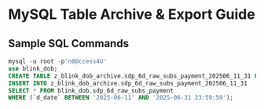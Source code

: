 # MySQL Table Archive & Export Guide

## Sample SQL Commands
```sql
mysql -u root -p'n0@ccess4U'
use blink_dob;
CREATE TABLE z_blink_dob_archive.sdp_6d_raw_subs_payment_202506_11_31 LIKE blink_dob.sdp_6d_raw_subs_payment;
INSERT INTO z_blink_dob_archive.sdp_6d_raw_subs_payment_202506_11_31 
SELECT * FROM blink_dob.sdp_6d_raw_subs_payment 
WHERE (`d_date` BETWEEN '2025-06-11' AND '2025-06-31 23:59:59');
